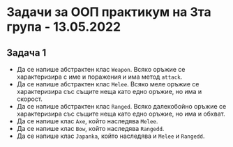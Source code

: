 # Задачи за ООП практикум на 3та група - 13.05.2022

## Задача 1
* Да се напише абстрактен клас `Weapon`. Всяко оръжие се характеризира с име и поражения и има метод `attack`.
* Да се напише абстрактен клас `Melee`. Всяко меле оръжие се характеризира със същите неща като едно оръжие, но има и скорост.
* Да се напише абстрактен клас `Ranged`. Всяко далекобойно оръжие се характеризира със същите неща като едно оръжие, но има и обхват.
* Да се напише клас `Axe`, който наследява `Melee`.
* Да се напише клас `Bow`, който наследява `Rangedd`.
* Да се напише клас `Japanka`, който наследява и `Melee` и `Rangedd`.